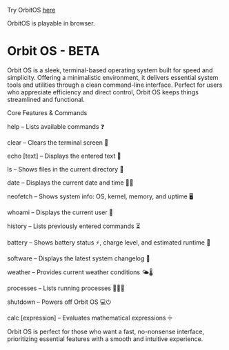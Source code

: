 Try OrbitOS [here](https://blank94855.github.io/OrbitOS.github.io/)


OrbitOS is playable in browser.

# Orbit OS - BETA
Orbit OS is a sleek, terminal-based operating system built for speed and simplicity. Offering a minimalistic environment, it delivers essential system tools and utilities through a clean command-line interface. Perfect for users who appreciate efficiency and direct control, Orbit OS keeps things streamlined and functional.







Core Features & Commands

help – Lists available commands ❓

clear – Clears the terminal screen 🧹

echo [text] – Displays the entered text 💬

ls – Shows files in the current directory 📁

date – Displays the current date and time 📅⏰

neofetch – Shows system info: OS, kernel, memory, and uptime 🖥️

whoami – Displays the current user 👤

history – Lists previously entered commands ⏳

battery – Shows battery status ⚡, charge level, and estimated runtime 🔋

software – Displays the latest system changelog 📜

weather – Provides current weather conditions 🌤️🌡️

processes – Lists running processes 🧑‍💻💼

shutdown – Powers off Orbit OS 💻⏻

calc [expression] – Evaluates mathematical expressions ➗


Orbit OS is perfect for those who want a fast, no-nonsense interface, prioritizing essential features with a smooth and intuitive experience. 
